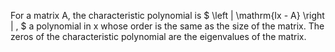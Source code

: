 For a matrix A, the characteristic polynomial is
$ \left | \mathrm{Ix - A} \right | , $ a polynomial in x whose order is
the same as the size of the matrix. The zeros of the characteristic
polynomial are the eigenvalues of the matrix.

